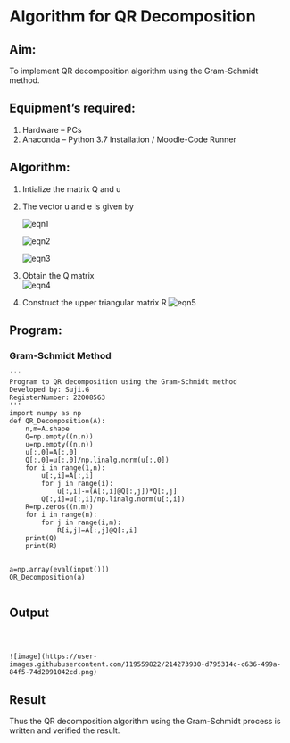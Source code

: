 # Algorithm for QR Decomposition
## Aim:
To implement QR decomposition algorithm using the Gram-Schmidt method.
## Equipment’s required:
1.	Hardware – PCs
2.	Anaconda – Python 3.7 Installation / Moodle-Code Runner
## Algorithm:
1.	Intialize the matrix Q and u
2.	The vector u and e is given by

    ![eqn1](./ex4.jpg)

    ![eqn2](./ex6.jpg)

    ![eqn3](./ex3.jpg)

3.	Obtain the Q matrix   
    ![eqn4](./ex1.jpg)
4.	Construct the upper triangular matrix R
    ![eqn5](./ex2.jpg)



## Program:
### Gram-Schmidt Method
```
''' 
Program to QR decomposition using the Gram-Schmidt method
Developed by: Suji.G
RegisterNumber: 22008563
'''
import numpy as np
def QR_Decomposition(A):
    n,m=A.shape 
    Q=np.empty((n,n)) 
    u=np.empty((n,n)) 
    u[:,0]=A[:,0]
    Q[:,0]=u[:,0]/np.linalg.norm(u[:,0])   
    for i in range(1,n):
        u[:,i]=A[:,i]
        for j in range(i):
            u[:,i]-=(A[:,i]@Q[:,j])*Q[:,j]
        Q[:,i]=u[:,i]/np.linalg.norm(u[:,i])
    R=np.zeros((n,m))
    for i in range(n):
        for j in range(i,m):
            R[i,j]=A[:,j]@Q[:,i]
    print(Q)
    print(R)
    
    
a=np.array(eval(input()))
QR_Decomposition(a)
  

```

## Output
```



![image](https://user-images.githubusercontent.com/119559822/214273930-d795314c-c636-499a-84f5-74d2091042cd.png)

```

## Result
Thus the QR decomposition algorithm using the Gram-Schmidt process is written and verified the result.
